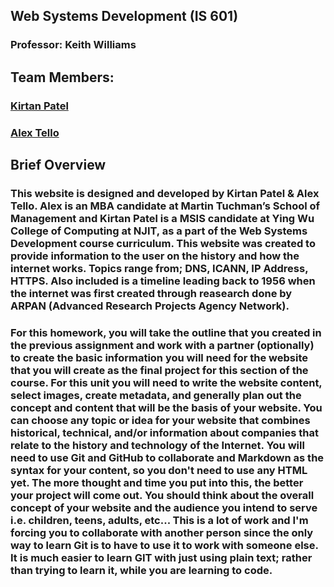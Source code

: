 ## Web Systems Development (IS 601)

### Professor: Keith Williams

## Team Members:

### [Kirtan Patel](https://github.com/kpp46/HowTheInternetWorks)

### [Alex Tello](https://github.com/Alextello08/Homework-2)

## Brief Overview 
### This website is designed and developed by Kirtan Patel & Alex Tello. Alex is an MBA candidate at Martin Tuchman’s School of Management and Kirtan Patel is a MSIS candidate at Ying Wu College of Computing at NJIT, as a part of the Web Systems Development course curriculum. This website was created to provide information to the user on the history and how the internet works. Topics range from; DNS, ICANN, IP Address, HTTPS. Also included is a timeline leading back to 1956 when the internet was first created through reasearch done by ARPAN (Advanced Research Projects Agency Network). 

### For this homework, you will take the outline that you created in the previous assignment and work with a partner (optionally) to create the basic information you will need for the website that you will create as the final project for this section of the course.  For this unit you will need to write the website content, select images, create metadata, and generally plan out the concept and content that will be the basis of your website. You can choose any topic or idea for your website that combines historical, technical, and/or information about companies that relate to the history and technology of the Internet. You will need to use Git and GitHub to collaborate and Markdown as the syntax for your content, so you don't need to use any HTML yet. The more thought and time you put into this, the better your project will come out. You should think about the overall concept of your website and the audience you intend to serve i.e. children, teens, adults, etc... This is a lot of work and I'm forcing you to collaborate with another person since the only way to learn Git  is to have to use it to work with someone else. It is much easier to learn GIT with just using plain text; rather than trying to learn it, while you are learning to code.
